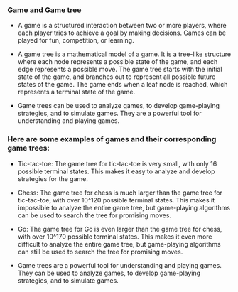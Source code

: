 ### Game and Game tree

- A game is a structured interaction between two or more players, where each player tries to achieve a goal by making decisions. Games can be played for fun, competition, or learning.

- A game tree is a mathematical model of a game. It is a tree-like structure where each node represents a possible state of the game, and each edge represents a possible move. The game tree starts with the initial state of the game, and branches out to represent all possible future states of the game. The game ends when a leaf node is reached, which represents a terminal state of the game.

- Game trees can be used to analyze games, to develop game-playing strategies, and to simulate games. They are a powerful tool for understanding and playing games.

### Here are some examples of games and their corresponding game trees:

- Tic-tac-toe: The game tree for tic-tac-toe is very small, with only 16 possible terminal states. This makes it easy to analyze and develop strategies for the game.
- Chess: The game tree for chess is much larger than the game tree for tic-tac-toe, with over 10^120 possible terminal states. This makes it impossible to analyze the entire game tree, but game-playing algorithms can be used to search the tree for promising moves.
- Go: The game tree for Go is even larger than the game tree for chess, with over 10^170 possible terminal states. This makes it even more difficult to analyze the entire game tree, but game-playing algorithms can still be used to search the tree for promising moves.


- Game trees are a powerful tool for understanding and playing games. They can be used to analyze games, to develop game-playing strategies, and to simulate games.
